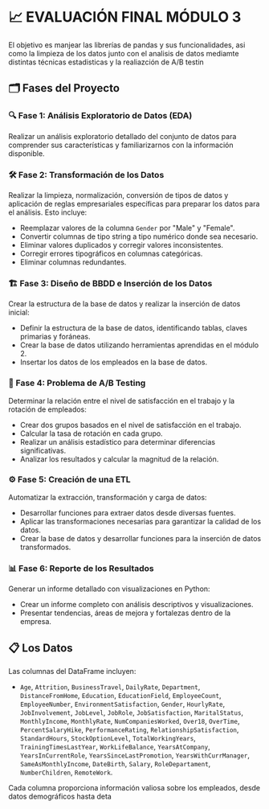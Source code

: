 # 📈 EVALUACIÓN FINAL MÓDULO 3

 El  objetivo es manjear las librerías de pandas y sus funcionalidades, asi como la limpieza de los datos junto con el analisis de datos mediamte distintas técnicas estadisticas y la realiazción de A/B testin
 


## 🗂️ Fases del Proyecto

### 🔍 Fase 1: Análisis Exploratorio de Datos (EDA)

Realizar un análisis exploratorio detallado del conjunto de datos para comprender sus características y familiarizarnos con la información disponible.

### 🛠️ Fase 2: Transformación de los Datos

Realizar la limpieza, normalización, conversión de tipos de datos y aplicación de reglas empresariales específicas para preparar los datos para el análisis. Esto incluye:
- Reemplazar valores de la columna `Gender` por "Male" y "Female".
- Convertir columnas de tipo string a tipo numérico donde sea necesario.
- Eliminar valores duplicados y corregir valores inconsistentes.
- Corregir errores tipográficos en columnas categóricas.
- Eliminar columnas redundantes.

### 🏗️ Fase 3: Diseño de BBDD e Inserción de los Datos

Crear la estructura de la base de datos y realizar la inserción de datos inicial:
- Definir la estructura de la base de datos, identificando tablas, claves primarias y foráneas.
- Crear la base de datos utilizando herramientas aprendidas en el módulo 2.
- Insertar los datos de los empleados en la base de datos.

### 🧪 Fase 4: Problema de A/B Testing

Determinar la relación entre el nivel de satisfacción en el trabajo y la rotación de empleados:
- Crear dos grupos basados en el nivel de satisfacción en el trabajo.
- Calcular la tasa de rotación en cada grupo.
- Realizar un análisis estadístico para determinar diferencias significativas.
- Analizar los resultados y calcular la magnitud de la relación.

### ⚙️ Fase 5: Creación de una ETL

Automatizar la extracción, transformación y carga de datos:
- Desarrollar funciones para extraer datos desde diversas fuentes.
- Aplicar las transformaciones necesarias para garantizar la calidad de los datos.
- Crear la base de datos y desarrollar funciones para la inserción de datos transformados.

### 📊 Fase 6: Reporte de los Resultados

Generar un informe detallado con visualizaciones en Python:
- Crear un informe completo con análisis descriptivos y visualizaciones.
- Presentar tendencias, áreas de mejora y fortalezas dentro de la empresa.

## 📋 Los Datos

Las columnas del DataFrame incluyen:
- `Age`, `Attrition`, `BusinessTravel`, `DailyRate`, `Department`, `DistanceFromHome`, `Education`, `EducationField`, `EmployeeCount`, `EmployeeNumber`, `EnvironmentSatisfaction`, `Gender`, `HourlyRate`, `JobInvolvement`, `JobLevel`, `JobRole`, `JobSatisfaction`, `MaritalStatus`, `MonthlyIncome`, `MonthlyRate`, `NumCompaniesWorked`, `Over18`, `OverTime`, `PercentSalaryHike`, `PerformanceRating`, `RelationshipSatisfaction`, `StandardHours`, `StockOptionLevel`, `TotalWorkingYears`, `TrainingTimesLastYear`, `WorkLifeBalance`, `YearsAtCompany`, `YearsInCurrentRole`, `YearsSinceLastPromotion`, `YearsWithCurrManager`, `SameAsMonthlyIncome`, `DateBirth`, `Salary`, `RoleDepartament`, `NumberChildren`, `RemoteWork`.

Cada columna proporciona información valiosa sobre los empleados, desde datos demográficos hasta deta
